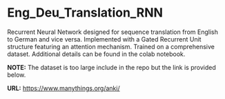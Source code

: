 # Eng_Deu_Translation_RNN
Recurrent Neural Network designed for sequence translation from English to German and vice versa. Implemented with a Gated Recurrent Unit structure featuring an attention mechanism. Trained on a comprehensive dataset. Additional details can be found in the colab notebook.

**NOTE:** The dataset is too large include in the repo but the link is provided below.

**URL:** https://www.manythings.org/anki/
